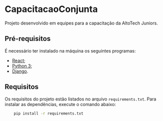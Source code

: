 # CapacitacaoConjunta
Projeto desenvolvido em equipes para a capacitação da AltoTech Juniors.

## Pré-requisitos
É necessário ter instalado na máquina os seguintes programas:

- [React](https://pt-br.reactjs.org/);
- [Python 3](https://www.python.org/);
- [Django](https://www.djangoproject.com/).

## Requisitos

Os requisitos do projeto estão listados no arquivo `requirements.txt`. Para instalar as dependências, execute o comando abaixo:

```bash
    pip install -r requirements.txt
```
